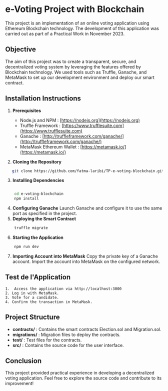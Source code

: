 # e-Voting Project with Blockchain

This project is an implementation of an online voting application using Ethereum Blockchain technology. The development of this application was carried out as part of a Practical Work in November 2023.

## Objective

The aim of this project was to create a transparent, secure, and decentralized voting system by leveraging the features offered by Blockchain technology. We used tools such as Truffle, Ganache, and MetaMask to set up our development environment and deploy our smart contract.

## Installation Instructions

1. **Prerequisites**

   - Node.js and NPM : [https://nodejs.org](https://nodejs.org)
   - Truffle Framework : [https://www.trufflesuite.com](https://www.trufflesuite.com)
   - Ganache : [http://truffleframework.com/ganache/](http://truffleframework.com/ganache/)
   - MetaMask Ethereum Wallet : [https://metamask.io/](https://metamask.io/)

2. **Cloning the Repository**

```bash
   git clone https://github.com/fatma-laribi/TP-e-voting-blockchain.git
```

3. **Installing Dependencies**

```bash

    cd e-voting-blockchain
    npm install
```

4. **Configuring Ganache**
   Launch Ganache and configure it to use the same port as specified in the project.
5. **Deploying the Smart Contract**

```bash
    truffle migrate
```

6. **Starting the Application**

```bash
    npm run dev
```

7. **Importing Account into MetaMask**
   Copy the private key of a Ganache account.
   Import the account into MetaMask on the configured network.

## Test de l'Application

    1.  Access the application via http://localhost:3000
    2. Log in with MetaMask.
    3. Vote for a candidate.
    4. Confirm the transaction in MetaMask.

## Project Structure

- **contracts/** : Contains the smart contracts Election.sol and Migration.sol.
- **migrations/** : Migration files to deploy the contracts.
- **test/** : Test files for the contracts.
- **src/** : Contains the source code for the user interface.

## Conclusion

This project provided practical experience in developing a decentralized voting application. Feel free to explore the source code and contribute to its improvement!

